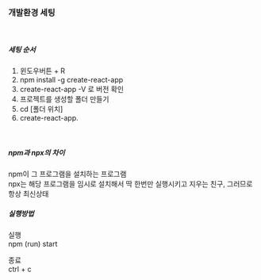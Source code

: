 ### 개발환경 세팅

<br>

##### 세팅 순서
1. 윈도우버튼 + R
2. npm install -g create-react-app
3. create-react-app -V 로 버전 확인
4. 프로젝트를 생성할 폴더 만들기
5. cd [폴더 위치]
6. create-react-app.

<br>

##### npm과 npx의 차이
npm이 그 프로그램을 설치하는 프로그램<br>
npx는 해당 프로그램을 임시로 설치해서 딱 한번만 실행시키고 지우는 친구, 그러므로 항상 최신상태


##### 실행방법
실행 <br>
npm (run) start

종료 <br>
ctrl + c